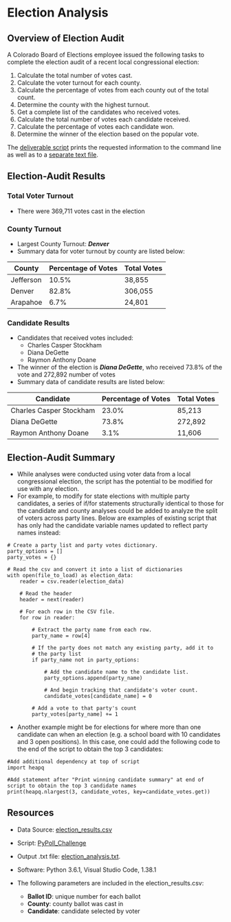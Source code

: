 # Election Analysis

## Overview of Election Audit
A Colorado Board of Elections employee issued the following tasks to complete the election audit of a recent local congressional election:

1. Calculate the total number of votes cast.
2. Calculate the voter turnout for each county.
3. Calculate the percentage of votes from each county out of the total count.
4. Determine the county with the highest turnout.
5. Get a complete list of the candidates who received votes.
6. Calculate the total number of votes each candidate received.
7. Calculate the percentage of votes each candidate won.
8. Determine the winner of the election based on the popular vote.

The [deliverable script](https://github.com/InRegards2Pluto/Election-Analysis/blob/e58910e5ec325e8f443971d2382e30c604d6b630/PyPoll_Challenge.py) prints the requested information to the command line as well as to a [separate text file](https://github.com/InRegards2Pluto/Election-Analysis/blob/56599655d374ecfadc58948ff76e17fa9736c1b8/analysis/election_analysis.txt).

## Election-Audit Results

### Total Voter Turnout
- There were 369,711 votes cast in the election

### County Turnout
- Largest County Turnout: ***Denver***
- Summary data for voter turnout by county are listed below:

| County  | Percentage of Votes | Total Votes |
| ------------- | ------------- | ------------- |
| Jefferson | 10.5% | 38,855 |
| Denver | 82.8% | 306,055 |
| Arapahoe | 6.7% | 24,801 |


### Candidate Results  
- Candidates that received votes included:
  - Charles Casper Stockham
  - Diana DeGette
  - Raymon Anthony Doane
- The winner of the election is ***Diana DeGette***, who received 73.8% of the vote and 272,892 number of votes
- Summary data of candidate results are listed below:

| Candidate  | Percentage of Votes | Total Votes |
| ------------- | ------------- | ------------- |
| Charles Casper Stockham  | 23.0%  | 85,213 |
| Diana DeGette  | 73.8%  | 272,892 |
| Raymon Anthony Doane  | 3.1%  | 11,606 |

## Election-Audit Summary
- While analyses were conducted using voter data from a local congressional election, the script has the potential to be modified for use with any election. 
- For example, to modify for state elections with multiple party candidates, a series of if/for statements structurally identical to those for the candidate and county analyses could be added to analyze the split of voters across party lines. Below are examples of existing script that has only had the candidate variable names updated to reflect party names instead:
```
# Create a party list and party votes dictionary.
party_options = []
party_votes = {}
```
```
# Read the csv and convert it into a list of dictionaries
with open(file_to_load) as election_data:
    reader = csv.reader(election_data)

    # Read the header
    header = next(reader)

    # For each row in the CSV file.
    for row in reader:
              
        # Extract the party name from each row.
        party_name = row[4]

        # If the party does not match any existing party, add it to
        # the party list
        if party_name not in party_options:

            # Add the candidate name to the candidate list.
            party_options.append(party_name)

            # And begin tracking that candidate's voter count.
            candidate_votes[candidate_name] = 0

        # Add a vote to that party's count
        party_votes[party_name] += 1
```
- Another example might be for elections for where more than one candidate can when an election (e.g. a school board with 10 candidates and 3 open positions). In this case, one could add the following code to the end of the script to obtain the top 3 candidates:
```
#Add additional dependency at top of script
import heapq
```
```
#Add statement after "Print winning candidate summary" at end of script to obtain the top 3 candidate names
print(heapq.nlargest(3, candidate_votes, key=candidate_votes.get))
```

## Resources
- Data Source: [election_results.csv](https://github.com/InRegards2Pluto/Election-Analysis/blob/56599655d374ecfadc58948ff76e17fa9736c1b8/Resources/election_results.csv)
- Script: [PyPoll_Challenge](https://github.com/InRegards2Pluto/Election-Analysis/blob/e58910e5ec325e8f443971d2382e30c604d6b630/PyPoll_Challenge.py)
- Output .txt file: [election_analysis.txt](https://github.com/InRegards2Pluto/Election-Analysis/blob/56599655d374ecfadc58948ff76e17fa9736c1b8/analysis/election_analysis.txt).
- Software: Python 3.6.1, Visual Studio Code, 1.38.1


- The following parameters are included in the election_results.csv:

  - **Ballot ID**: unique number for each ballot
  - **County**: county ballot was cast in
  - **Candidate**: candidate selected by voter

